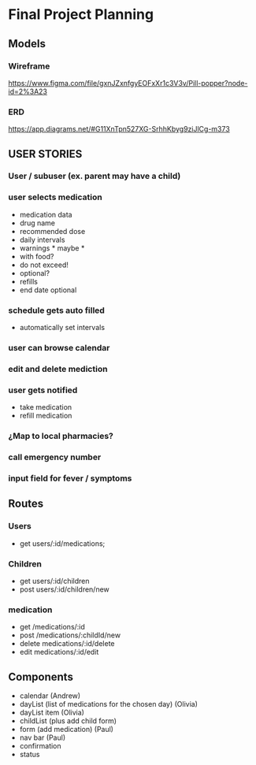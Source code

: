 # Final Project Planning

## Models

### Wireframe
https://www.figma.com/file/gxnJZxnfgyEOFxXr1c3V3v/Pill-popper?node-id=2%3A23

### ERD
https://app.diagrams.net/#G11XnTpn527XG-SrhhKbyg9ziJlCg-m373

## USER STORIES

### User / subuser (ex. parent may have a child)

### user selects medication
-  medication data
  - drug name
  - recommended dose
  - daily intervals
  - warnings * maybe *
  - with food?
  - do not exceed!
  - optional?
  - refills
  - end date optional

### schedule gets auto filled 
- automatically set intervals

### user can browse calendar

### edit and delete mediction

### user gets notified
- take medication
- refill medication

### ¿Map to local pharmacies?
### call emergency number
### input field for fever / symptoms

## Routes

### Users
- get users/:id/medications;

### Children
- get users/:id/children
- post users/:id/children/new

### medication
- get /medications/:id
- post /medications/:childId/new
- delete medications/:id/delete
- edit medications/:id/edit

## Components
- calendar (Andrew)
- dayList (list of medications for the chosen day) (Olivia)
- dayList item (Olivia)
- childList (plus add child form)
- form (add medication) (Paul)
- nav bar (Paul)
- confirmation
- status